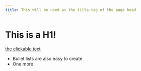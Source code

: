 ```yaml
---
title: This will be used as the title-tag of the page head
---
```


# This is a H1!

[the clickable text](http://xlson.com/)

* Bullet lists are also easy to create
* One more